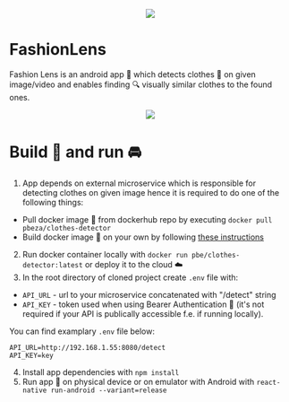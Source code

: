 <p align="middle">
<img src="https://user-images.githubusercontent.com/43823276/151002399-50b1005d-da8f-41c6-a7e9-2df561db009e.png">
</p>

# FashionLens  
Fashion Lens is an android app 📱 which detects clothes 👕 on given image/video and enables finding 🔍 visually similar clothes to the found ones. 

<p align="middle">
<img src="https://user-images.githubusercontent.com/43823276/151003108-f8a79ad5-0f95-4a31-9d80-3efe194d44a7.png">
</p>

# Build 🔨 and run 🚘
1. App depends on external microservice which is responsible for detecting clothes on given image hence it is required to do one of the following things:
- Pull docker image 🐳 from dockerhub repo by executing `docker pull pbeza/clothes-detector`
- Build docker image 🐳 on your own by following [these instructions](https://github.com/pawelbeza/ClothesDetector)
2. Run docker container locally with `docker run pbe/clothes-detector:latest` or deploy it to the cloud ☁️
3. In the root directory of cloned project create `.env` file with:
- `API_URL` - url to your microservice concatenated with "/detect" string
- `API_KEY` - token used when using Bearer Authentication 🔑 (it's not required if your API is publically accessible f.e. if running locally).  

You can find examplary `.env` file below:  
```
API_URL=http://192.168.1.55:8080/detect  
API_KEY=key
```
4. Install app dependencies with `npm install`
5. Run app 📱 on physical device or on emulator with Android with `react-native run-android --variant=release`
